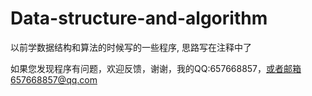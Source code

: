 # Data-structure-and-algorithm
以前学数据结构和算法的时候写的一些程序, 思路写在注释中了

如果您发现程序有问题，欢迎反馈，谢谢，我的QQ:657668857，或者邮箱657668857@qq.com
